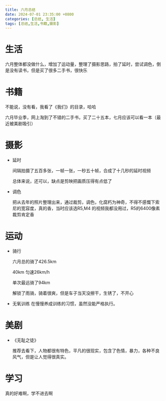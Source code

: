 ```yaml
---
title: 六月总结
date: 2024-07-01 23:35:00 +0800
categories: [总结, 生活]
tags: [总结,生活,书籍,摄影]
---
```


# 生活
六月整体都没做什么，增加了运动量，整理了摄影思路，拍了延时，尝试调色，倒是没有读书，但是买了很多二手书，很快乐

# 书籍
不能说，没有看，我看了《我们》的目录，哈哈

六月毕业季，网上淘到了不错的二手书，买了二十五本，七月应该可以看一本（最近被美剧吸引）

# 摄影
- 延时

    间隔拍摄了五百多张，一帧一张，一秒五十帧，合成了十几秒的延时视频

    总体来说，还可以，缺点是剪映把画质压得有点低了

- 调色

    把从去年的照片整理出来，通过裁剪，调色，化腐朽为神奇，不得不感慨下索尼的宽容度，真的香，当时应该选R5,M4 的视频我都没用过，R5的6400像素裁剪肯定香
# 运动
- 骑行

    六月总的骑了426.5km
    
    40km 匀速26km/h
    
    单次最远骑了94km
    
    解锁了雨骑，骑着很爽，但是车子当天没擦干，生锈了，不开心
- 无氧训练
    在慢慢养成训练的习惯，虽然没能严格执行。

# 美剧

- 《无耻之徒》

    推荐去看下，人物都很有特色，平凡的很现实，包含了色情，暴力，各种不良风气，但是让人觉得很真实。

# 学习
真的好难啊，学不进去啊